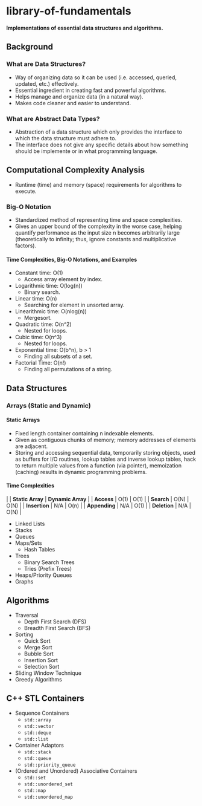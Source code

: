 # library-of-fundamentals
**Implementations of essential data structures and algorithms.**

## Background

### What are Data Structures?
- Way of organizing data so it can be used (i.e. accessed, queried, updated, etc.) effectively.
- Essential ingredient in creating fast and powerful algorithms.
- Helps manage and organize data (in a natural way).
- Makes code cleaner and easier to understand.

### What are Abstract Data Types?
- Abstraction of a data structure which only provides the interface to which the data structure must adhere to.
- The interface does not give any specific details about how something should be implemente or in what programming language. 

## Computational Complexity Analysis
- Runtime (time) and memory (space) requirements for algorithms to execute.

### Big-O Notation
- Standardized method of representing time and space complexities.
- Gives an upper bound of the complexity in the worse case, helping quantify performance as the input size n becomes arbitrarily large (theoretically to infinity; thus, ignore constants and multiplicative factors). 

#### Time Complexities, Big-O Notations, and Examples
- Constant time: O(1)	
	- Access array element by index.
- Logarithmic time: O(log(n))
	- Binary search.
- Linear time: O(n)
	- Searching for element in unsorted array.
- Linearithmic time: O(nlog(n))
	- Mergesort. 
- Quadratic time: O(n^2)
	- Nested for loops.
- Cubic time: O(n^3)
	- Nested for loops.
- Exponential time: O(b^n), b > 1
	- Finding all subsets of a set.
- Factorial Time: O(n!)
	- Finding all permutations of a string.

## Data Structures

### Arrays (Static and Dynamic)

#### Static Arrays
- Fixed length container containing n indexable elements.
- Given as contiguous chunks of memory; memory addresses of elements are adjacent.
- Storing and accessing sequential data, temporarily storing objects, used as buffers for I/O routines, lookup tables and inverse lookup tables, hack to return multiple values from a function (via pointer), memoization (caching) results in dynamic programming problems.

#### Time Complexities
|               | **Static Array** | **Dynamic Array** |
| **Access**    | O(1)             | O(1)              |
| **Search**    | O(N)             | O(N)              |
| **Insertion** | N/A              | O(n)              |
| **Appending** | N/A              | O(1)              |
| **Deletion**  | N/A              | O(N)              |

- Linked Lists
- Stacks
- Queues
- Maps/Sets
	- Hash Tables
- Trees
	- Binary Search Trees
	- Tries (Prefix Trees)
- Heaps/Priority Queues
- Graphs

## Algorithms
- Traversal
	- Depth First Search (DFS)
	- Breadth First Search (BFS)
- Sorting
	- Quick Sort
	- Merge Sort
	- Bubble Sort
	- Insertion Sort
	- Selection Sort
- Sliding Window Technique
- Greedy Algorithms

## C++ STL Containers
- Sequence Containers
	- `std::array`
	- `std::vector`
	- `std::deque`
	- `std::list`
- Container Adaptors
	- `std::stack`
	- `std::queue`
	- `std::priority_queue`
- (Ordered and Unordered) Associative Containers
	- `std::set`
	- `std::unordered_set`
	- `std::map`
	- `std::unordered_map`
